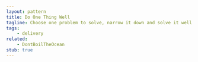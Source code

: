 ```yaml
---
layout: pattern
title: Do One Thing Well
tagline: Choose one problem to solve, narrow it down and solve it well.
tags:
    - delivery
related:
    - DontBoilTheOcean
stub: true
---
```

